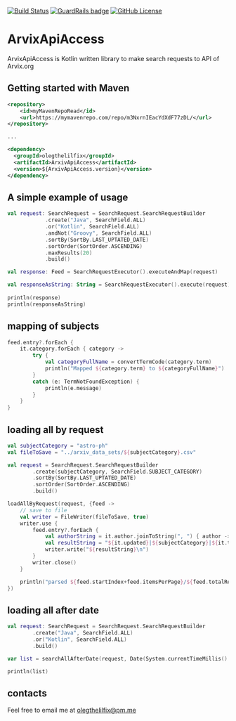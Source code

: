 [![Build Status](https://travis-ci.com/olegthelilfix/ArxivApiAccess.svg?branch=master)](https://travis-ci.com/olegthelilfix/ArxivApiAccess)
[![GuardRails badge](https://badges.guardrails.io/olegthelilfix/ArxivApiAccess.svg?token=b7c2657f559528c6c5b76c14c0a07f739b50503091369b47dd5cab61e41cbe8b&provider=github)](https://dashboard.guardrails.io/default/gh/olegthelilfix/ArxivApiAccess)
[![GitHub License](https://img.shields.io/badge/license-Apache%20License%202.0-blue.svg?style=flat)](http://www.apache.org/licenses/LICENSE-2.0)
# ArvixApiAccess 
ArvixApiAccess is Kotlin written library to make search requests to API of Arvix.org

## Getting started with Maven
``` xml
<repository>
    <id>myMavenRepoRead</id>
    <url>https://mymavenrepo.com/repo/m3NxrnIEacYdXdF77zDL/</url>
</repository>

...

<dependency>
  <groupId>olegthelilfix</groupId>
  <artifactId>ArxivApiAccess</artifactId>
  <version>${ArxivApiAccess.version}</version>
</dependency>
```

## A simple example of usage
``` kotlin
val request: SearchRequest = SearchRequest.SearchRequestBuilder
            .create("Java", SearchField.ALL)
            .or("Kotlin", SearchField.ALL)
            .andNot("Groovy", SearchField.ALL)
            .sortBy(SortBy.LAST_UPTATED_DATE)
            .sortOrder(SortOrder.ASCENDING)
            .maxResults(20)
            .build()

val response: Feed = SearchRequestExecutor().executeAndMap(request)

val responseAsString: String = SearchRequestExecutor().execute(request)
    
println(response)
println(responseAsString)
```

## mapping of subjects
``` kotlin
feed.entry?.forEach {
    it.category.forEach { category ->
        try {
            val categoryFullName = convertTermCode(category.term)
            println("Mapped ${category.term} to ${categoryFullName}")
        }
        catch (e: TermNotFoundException) {
            println(e.message)
        }
    }
}
``` 

## loading all by request
``` kotlin
val subjectCategory = "astro-ph"
val fileToSave = "../arxiv_data_sets/${subjectCategory}.csv"

val request = SearchRequest.SearchRequestBuilder
        .create(subjectCategory, SearchField.SUBJECT_CATEGORY)
        .sortBy(SortBy.LAST_UPTATED_DATE)
        .sortOrder(SortOrder.ASCENDING)
        .build()

loadAllByRequest(request, {feed ->
    // save to file 
    val writer = FileWriter(fileToSave, true)
    writer.use {
        feed.entry?.forEach {
            val authorString = it.author.joinToString(", ") { author -> author.name }
            val resultString = "${it.updated}|${subjectCategory}|${it.title}|${authorString}".replace("\n", "")
            writer.write("${resultString}\n")
        }
        writer.close()
    }

    println("parsed ${feed.startIndex+feed.itemsPerPage}/${feed.totalResults}")
})
``` 

## loading all after date
``` kotlin
val request: SearchRequest = SearchRequest.SearchRequestBuilder
        .create("Java", SearchField.ALL)
        .or("Kotlin", SearchField.ALL)
        .build()

var list = searchAllAfterDate(request, Date(System.currentTimeMillis() - TimeUnit.MILLISECONDS.convert(30, TimeUnit.DAYS)))

println(list)
``` 

## contacts
Feel free to email me at [olegthelilfix@pm.me](mailto:olegthelilfix@pm.me)

